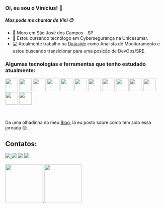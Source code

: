 ### Oi, eu sou o Vinícius! 👋
##### Mas pode me chamar de Vini 😉

- 📍 Moro em São José dos Campos - SP
- 📘 Estou cursando tecnólogo em Cybersegurança na Unicesumar.
- 💻 Atualmente trabalho na [Dataside](https://www.dataside.com.br/) como Analista de Monitoramento e estou buscando transicionar para uma posição de DevOps/SRE.

### Algumas tecnologias e ferramentas que tenho estudado atualmente: 

<img src="https://cdn.jsdelivr.net/gh/devicons/devicon/icons/linux/linux-original.svg" width="40" height="40"/> <img src="https://cdn.jsdelivr.net/gh/devicons/devicon/icons/bash/bash-original.svg" width="40" height="40"/> 
            <img loading="lazy" src="https://cdn.jsdelivr.net/gh/devicons/devicon/icons/git/git-original.svg" width="40" height="40"/> 
            <img src="https://cdn.jsdelivr.net/gh/devicons/devicon/icons/c/c-original.svg" width="40" height="40"/>
            <img src="https://cdn.jsdelivr.net/gh/devicons/devicon/icons/python/python-original.svg" width="40" height="40"/> 
            <img src="https://cdn.jsdelivr.net/gh/devicons/devicon/icons/go/go-original-wordmark.svg" width="40" height="40"/>
            <img src="https://cdn.jsdelivr.net/gh/devicons/devicon/icons/postgresql/postgresql-original.svg" width="40" height="40"/>
            <img src="https://cdn.jsdelivr.net/gh/devicons/devicon/icons/docker/docker-original.svg" width="40" height="40"/>
            <img src="https://cdn.jsdelivr.net/gh/devicons/devicon/icons/kubernetes/kubernetes-plain.svg" width="40" height="40"/>
            <img src="https://cdn.jsdelivr.net/gh/devicons/devicon/icons/amazonwebservices/amazonwebservices-original.svg" width="40" height="40"/>
            <img src="https://cdn.jsdelivr.net/gh/devicons/devicon/icons/azure/azure-original.svg" width="40" height="40"/>
            <img src="https://cdn.jsdelivr.net/gh/devicons/devicon/icons/ansible/ansible-original.svg" width="40" height="40"/>
            <img src="https://cdn.jsdelivr.net/gh/devicons/devicon/icons/terraform/terraform-original.svg" width="40" height="40"/>

<br>

Da uma olhadinha no meu [Blog](https://viniciussena.netlify.app/), lá eu posto sobre como tem sido essa jornada 😊.

## Contatos:

<div>
  <a href="https://twitter.com/_osena" target="_blank"><img loading="lazy" src="https://img.shields.io/badge/Twitter-1DA1F2?style=for-the-badge&logo=twitter&logoColor=white" target="_blank">
<a href="https://instagram.com/oviniciussena__" target="_blank"><img loading="lazy" src="https://img.shields.io/badge/-Instagram-%23E4405F?style=for-the-badge&logo=instagram&logoColor=white" target="_blank"></a>
<a href = "mailto:viniciussena000@gmail.com"><img loading="lazy" src="https://img.shields.io/badge/Gmail-D14836?style=for-the-badge&logo=gmail&logoColor=white" target="_blank"></a>
<a href="https://www.linkedin.com/in/vinicius-sena-282b875b/" target="_blank"><img loading="lazy" src="https://img.shields.io/badge/-LinkedIn-%230077B5?style=for-the-badge&logo=linkedin&logoColor=white" target="_blank"></a>   
</div>

<br>
<div>
<a href="https://github.com/viniciussenaa">
<img loading="lazy" height="120em" src="https://github-readme-stats.vercel.app/api/top-langs/?username=viniciussenaa&layout=compact&langs_count=7&theme=dracula"/>
<img loading="lazy" height="120em" src="https://github-readme-stats.vercel.app/api?username=viniciussenaa&show_icons=true&theme=dracula&include_all_commits=true&count_private=true"/>
</div>

